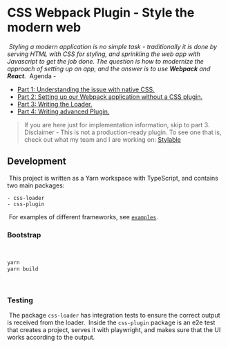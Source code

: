 # CSS Webpack Plugin - Style the modern web
​
_Styling a modern application is no simple task - traditionally it is done by serving HTML with CSS for styling, and sprinkling the web app with Javascript to get the job done.
The question is how to modernize the approach of setting up an app, and the answer is to use **Webpack** and **React**._
​
Agenda - 
* [Part 1: Understanding the issue with native CSS.](./docs/native-css-issue.md)
* [Part 2: Setting up our Webpack application without a CSS plugin.](./docs/setup-the-solution.md)
* [Part 3: Writing the Loader.](./docs/css-loader.md)
* [Part 4: Writing advanced Plugin.](./docs/css-plugin.md)
​
> If you are here just for implementation information, skip to part 3.
​
> Disclaimer - This is not a production-ready plugin. To see one that is, check out what my team and I are working on: [Stylable](https://stylable.io/)
​
## Development
​
This project is written as a Yarn workspace with TypeScript, and contains two main packages:
​
```
- css-loader
- css-plugin
```
​
For examples of different frameworks, see [`examples`](./examples).
​
### Bootstrap
​
```bash
yarn
yarn build
```
​
### Testing
​
The package `css-loader` has integration tests to ensure the correct output is received from the loader.
​
Inside the `css-plugin` package is an e2e test that creates a project, serves it with playwright, and makes sure that the UI works according to the output.